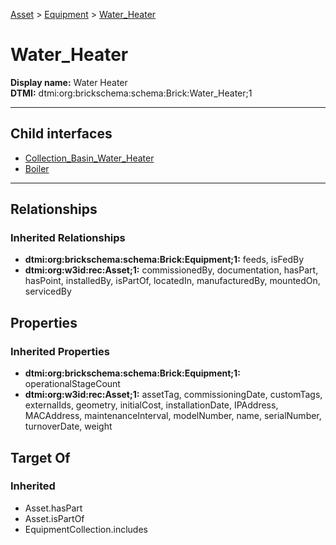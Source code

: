 [Asset](../../Asset.md) > [Equipment](../Equipment.md) > [Water_Heater](.)
# Water_Heater

**Display name:** Water Heater<br />
**DTMI:** dtmi:org:brickschema:schema:Brick:Water_Heater;1

---


## Child interfaces
* [Collection_Basin_Water_Heater](Collection_Basin_Water_Heater.md)
* [Boiler](Boiler/Boiler.md)

---
## Relationships
### Inherited Relationships
* **dtmi:org:brickschema:schema:Brick:Equipment;1:** feeds, isFedBy
* **dtmi:org:w3id:rec:Asset;1:** commissionedBy, documentation, hasPart, hasPoint, installedBy, isPartOf, locatedIn, manufacturedBy, mountedOn, servicedBy
## Properties
### Inherited Properties
* **dtmi:org:brickschema:schema:Brick:Equipment;1:** operationalStageCount
* **dtmi:org:w3id:rec:Asset;1:** assetTag, commissioningDate, customTags, externalIds, geometry, initialCost, installationDate, IPAddress, MACAddress, maintenanceInterval, modelNumber, name, serialNumber, turnoverDate, weight
## Target Of
### Inherited
* Asset.hasPart
* Asset.isPartOf
* EquipmentCollection.includes
